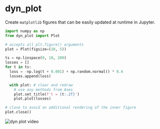 # dyn_plot

Create `matplotlib` figures that can be easily updated at runtime in Jupyter.

```python
import numpy as np
from dyn_plot import Plot

# accepts all plt.figure() arguments
plot = Plot(figsize=(10, 5))

ts = np.linspace(0, 10, 200)
losses = []
for t in ts:
  loss = -np.log(t + 0.001) + np.random.normal() * 0.4
  losses.append(loss)

  with plot: # clear and redraw
    # use any methods from Axes
    plot.set_title(f't = {t:.2f}')
    plot.plot(losses)

# close to avoid an additional rendering of the inner figure
plot.close() 
```

![dyn plot video](https://github.com/cgarciae/dyn_plot/assets/5862228/5e2ecf91-5ee8-418a-9317-01ff390a8f31)


